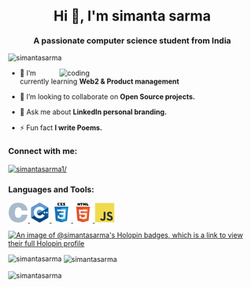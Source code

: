 <h1 align="center">Hi 👋, I'm simanta sarma</h1>
<h3 align="center">A passionate computer science student from India</h3>

<p align="left"> <img src="https://komarev.com/ghpvc/?username=simantasarma&label=Profile%20views&color=0e75b6&style=flat" alt="simantasarma" /> </p>
<img align="right" alt="coding" width="400" src="https://user-images.githubusercontent.com/55389276/140866485-8fb1c876-9a8f-4d6a-98dc-08c4981eaf70.gif">   


- 🌱 I’m currently learning **Web2 & Product management**

- 👯 I’m looking to collaborate on **Open Source projects.**

- 💬 Ask me about **LinkedIn personal branding.**

- ⚡ Fun fact **I write Poems.**

<h3 align="left">Connect with me:</h3>
<p align="left">
<a href="https://linkedin.com/in/simantasarma1/" target="blank"><img align="center" src="https://raw.githubusercontent.com/rahuldkjain/github-profile-readme-generator/master/src/images/icons/Social/linked-in-alt.svg" alt="simantasarma1/" height="30" width="40" /></a>

</p>

<h3 align="left">Languages and Tools:</h3>
<p align="left"> <a href="https://www.cprogramming.com/" target="_blank" rel="noreferrer"> <img src="https://raw.githubusercontent.com/devicons/devicon/master/icons/c/c-original.svg" alt="c" width="40" height="40"/> </a> <a href="https://www.w3schools.com/cpp/" target="_blank" rel="noreferrer"> <img src="https://raw.githubusercontent.com/devicons/devicon/master/icons/cplusplus/cplusplus-original.svg" alt="cplusplus" width="40" height="40"/> </a> <a href="https://www.w3schools.com/css/" target="_blank" rel="noreferrer"> <img src="https://raw.githubusercontent.com/devicons/devicon/master/icons/css3/css3-original-wordmark.svg" alt="css3" width="40" height="40"/> </a> <a href="https://www.w3.org/html/" target="_blank" rel="noreferrer"> <img src="https://raw.githubusercontent.com/devicons/devicon/master/icons/html5/html5-original-wordmark.svg" alt="html5" width="40" height="40"/> </a> <a href="https://developer.mozilla.org/en-US/docs/Web/JavaScript" target="_blank" rel="noreferrer"> <img src="https://raw.githubusercontent.com/devicons/devicon/master/icons/javascript/javascript-original.svg" alt="javascript" width="40" height="40"/> </a> </p>

[![An image of @simantasarma's Holopin badges, which is a link to view their full Holopin profile](https://holopin.me/simantasarma)](https://holopin.io/@simantasarma)



<p><img align="left" src="https://github-readme-stats.vercel.app/api/top-langs?username=simantasarma&show_icons=true&locale=en&layout=compact" alt="simantasarma" /></p>

<p>&nbsp;<img align="center" src="https://github-readme-stats.vercel.app/api?username=simantasarma&show_icons=true&locale=en" alt="simantasarma" /></p>

<p><img align="center" src="https://github-readme-streak-stats.herokuapp.com/?user=simantasarma&" alt="simantasarma" /></p>






<!---
SimantaSarma/SimantaSarma is a ✨ special ✨ repository because its `README.md` (this file) appears on your GitHub profile.
You can click the Preview link to take a look at your changes.
--->

